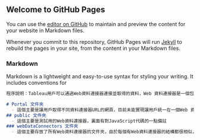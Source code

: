 ## Welcome to GitHub Pages

You can use the [editor on GitHub](https://github.com/PeterNg2333/TableauWDC/edit/main/README.md) to maintain and preview the content for your website in Markdown files.

Whenever you commit to this repository, GitHub Pages will run [Jekyll](https://jekyllrb.com/) to rebuild the pages in your site, from the content in your Markdown files.

### Markdown

Markdown is a lightweight and easy-to-use syntax for styling your writing. It includes conventions for

```markdown
程序說明：Tableau用戶可以通過Web資料連接器連接並取得的資料，Web 資料連接器是一個包含 JavaScript 代碼的 HTML 檔案，目前每一個Web 資料連接器都放在一個文件夾

# Portal 文件夾 
  - 這個主要是讓用戶取得不同資料連接器URL的網頁，目前未能實現讓用戶統一在一個Web 資料連接器中，透過下接清單選擇目標API然後取得相應資料的功能，只能一個Web資料連接器對應一個API
## public 文件夾
  - 這個主要是測試用的Web資料連接器，裏面有對JavaScript代碼的一點備註
### webDataConnectors 文件夾
  - 這個主要存放了所有Web資料連接器的文件夾，由於每個有Web資料連接器的結構都很相似，所以這裏面的Web資料連接器都没有太多備註


```

